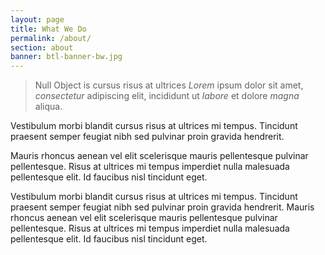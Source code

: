 ```yaml
---
layout: page
title: What We Do
permalink: /about/
section: about
banner: btl-banner-bw.jpg
---
```


> Null Object is cursus risus at ultrices *Lorem* ipsum dolor sit amet, *consectetur* adipiscing elit, incididunt ut *labore* et dolore *magna* aliqua. 

Vestibulum morbi blandit cursus risus at ultrices mi tempus. Tincidunt praesent semper feugiat nibh sed pulvinar proin gravida hendrerit. 


Mauris rhoncus aenean vel elit scelerisque mauris pellentesque pulvinar pellentesque. Risus at ultrices mi tempus imperdiet nulla malesuada pellentesque elit. Id faucibus nisl tincidunt eget.


Vestibulum morbi blandit cursus risus at ultrices mi tempus. Tincidunt praesent semper feugiat nibh sed pulvinar proin gravida hendrerit. Mauris rhoncus aenean vel elit scelerisque mauris pellentesque pulvinar pellentesque. Risus at ultrices mi tempus imperdiet nulla malesuada pellentesque elit. Id faucibus nisl tincidunt eget.